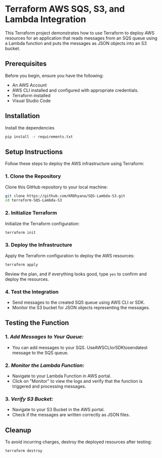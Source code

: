 
# Terraform AWS SQS, S3, and Lambda Integration

This Terraform project demonstrates how to use Terraform to deploy AWS resources for an application that reads messages from an SQS queue using a Lambda function and puts the messages as JSON objects into an S3 bucket.
## Prerequisites
Before you begin, ensure you have the following:
- An AWS Account
- AWS CLI installed and configured with appropriate credentials.
- Terraform installed
- Visual Studio Code 

## Installation

Install the dependencies
```bash
pip install -r requirements.txt
```

## Setup Instructions

Follow these steps to deploy the AWS infrastructure using Terraform:

### 1. Clone the Repository
Clone this GitHub repository to your local machine:

```bash
git clone https://github.com/KRDhyana/SQS-Lambda-S3.git
cd terraform-SQS-Lambda-S3 
```
### 2. Initialize Terraform
Initialize the Terraform configuration:
```bash
terraform init  
```

### 3. Deploy the Infrastructure
Apply the Terraform configuration to deploy the AWS resources:
```bash
terraform apply  
```
Review the plan, and if everything looks good, type `yes` to confirm and deploy the resources.

### 4. Test the Integration
- Send messages to the created SQS queue using AWS CLI or SDK.
- Monitor the S3 bucket for JSON objects representing the messages.
## Testing the Function
### 1. *Add Messages to Your Queue:*
- You can add messages to your SQS. UseAWSCLIorSDKtosendatest message to the SQS queue. 

### 2. *Monitor the Lambda Function:*
- Navigate to your Lambda Function in AWS portal.
- Click on "Monitor" to view the logs and verify that the function is triggered and processing messages.

### 3. *Verify S3 Bucket:*
- Navigate to your S3 Bucket in the AWS portal.
- Check if the messages are written correctly as JSON files.


## Cleanup
To avoid incurring charges, destroy the deployed resources after testing:
```bash
terraform destroy
```

